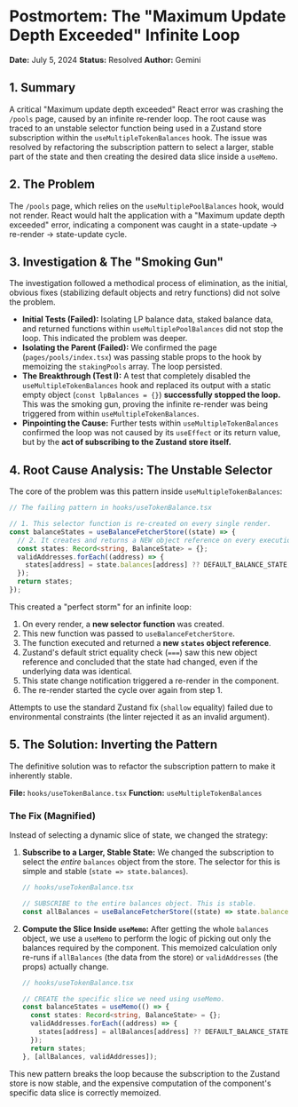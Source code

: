 # Postmortem: The "Maximum Update Depth Exceeded" Infinite Loop

**Date:** July 5, 2024
**Status:** Resolved
**Author:** Gemini

## 1. Summary

A critical "Maximum update depth exceeded" React error was crashing the `/pools` page, caused by an infinite re-render loop. The root cause was traced to an unstable selector function being used in a Zustand store subscription within the `useMultipleTokenBalances` hook. The issue was resolved by refactoring the subscription pattern to select a larger, stable part of the state and then creating the desired data slice inside a `useMemo`.

## 2. The Problem

The `/pools` page, which relies on the `useMultiplePoolBalances` hook, would not render. React would halt the application with a "Maximum update depth exceeded" error, indicating a component was caught in a state-update -> re-render -> state-update cycle.

## 3. Investigation & The "Smoking Gun"

The investigation followed a methodical process of elimination, as the initial, obvious fixes (stabilizing default objects and retry functions) did not solve the problem.

- **Initial Tests (Failed):** Isolating LP balance data, staked balance data, and returned functions within `useMultiplePoolBalances` did not stop the loop. This indicated the problem was deeper.
- **Isolating the Parent (Failed):** We confirmed the page (`pages/pools/index.tsx`) was passing stable props to the hook by memoizing the `stakingPools` array. The loop persisted.
- **The Breakthrough (Test I):** A test that completely disabled the `useMultipleTokenBalances` hook and replaced its output with a static empty object (`const lpBalances = {}`) **successfully stopped the loop.** This was the smoking gun, proving the infinite re-render was being triggered from within `useMultipleTokenBalances`.
- **Pinpointing the Cause:** Further tests within `useMultipleTokenBalances` confirmed the loop was not caused by its `useEffect` or its return value, but by the **act of subscribing to the Zustand store itself.**

## 4. Root Cause Analysis: The Unstable Selector

The core of the problem was this pattern inside `useMultipleTokenBalances`:

```typescript
// The failing pattern in hooks/useTokenBalance.tsx

// 1. This selector function is re-created on every single render.
const balanceStates = useBalanceFetcherStore((state) => {
  // 2. It creates and returns a NEW object reference on every execution.
  const states: Record<string, BalanceState> = {};
  validAddresses.forEach((address) => {
    states[address] = state.balances[address] ?? DEFAULT_BALANCE_STATE;
  });
  return states;
});
```

This created a "perfect storm" for an infinite loop:

1.  On every render, a **new selector function** was created.
2.  This new function was passed to `useBalanceFetcherStore`.
3.  The function executed and returned a **new `states` object reference**.
4.  Zustand's default strict equality check (`===`) saw this new object reference and concluded that the state had changed, even if the underlying data was identical.
5.  This state change notification triggered a re-render in the component.
6.  The re-render started the cycle over again from step 1.

Attempts to use the standard Zustand fix (`shallow` equality) failed due to environmental constraints (the linter rejected it as an invalid argument).

## 5. The Solution: Inverting the Pattern

The definitive solution was to refactor the subscription pattern to make it inherently stable.

**File:** `hooks/useTokenBalance.tsx`
**Function:** `useMultipleTokenBalances`

### The Fix (Magnified)

Instead of selecting a dynamic slice of state, we changed the strategy:

1.  **Subscribe to a Larger, Stable State:** We changed the subscription to select the _entire_ `balances` object from the store. The selector for this is simple and stable (`state => state.balances`).

    ```typescript
    // hooks/useTokenBalance.tsx

    // SUBSCRIBE to the entire balances object. This is stable.
    const allBalances = useBalanceFetcherStore((state) => state.balances);
    ```

2.  **Compute the Slice Inside `useMemo`:** After getting the whole `balances` object, we use a `useMemo` to perform the logic of picking out only the balances required by the component. This memoized calculation only re-runs if `allBalances` (the data from the store) or `validAddresses` (the props) actually change.

    ```typescript
    // hooks/useTokenBalance.tsx

    // CREATE the specific slice we need using useMemo.
    const balanceStates = useMemo(() => {
      const states: Record<string, BalanceState> = {};
      validAddresses.forEach((address) => {
        states[address] = allBalances[address] ?? DEFAULT_BALANCE_STATE;
      });
      return states;
    }, [allBalances, validAddresses]);
    ```

This new pattern breaks the loop because the subscription to the Zustand store is now stable, and the expensive computation of the component's specific data slice is correctly memoized.
